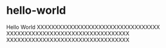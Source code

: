 # hello-world
Hello World
XXXXXXXXXXXXXXXXXXXXXXXXXXXXXXXXXX
XXXXXXXXXXXXXXXXXXXXXXXXXXXXXXXXXX
XXXXXXXXXXXXXXXXXXXXXXXXXXXXXXXXXX
